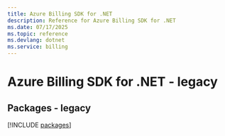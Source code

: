 ```yaml
---
title: Azure Billing SDK for .NET
description: Reference for Azure Billing SDK for .NET
ms.date: 07/17/2025
ms.topic: reference
ms.devlang: dotnet
ms.service: billing
---
```

# Azure Billing SDK for .NET - legacy
## Packages - legacy
[!INCLUDE [packages](billing-index.md)]